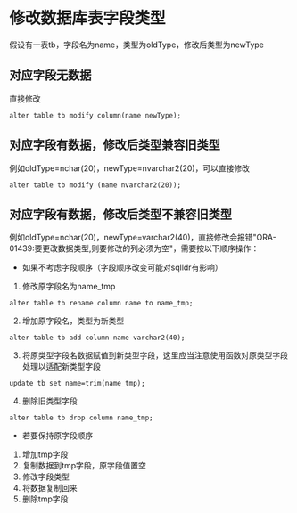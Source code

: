 # 修改数据库表字段类型
假设有一表tb，字段名为name，类型为oldType，修改后类型为newType
## 对应字段无数据
直接修改
```
alter table tb modify column(name newType);
```
## 对应字段有数据，修改后类型兼容旧类型
例如oldType=nchar(20)，newType=nvarchar2(20)，可以直接修改
```
alter table tb modify (name nvarchar2(20));
```
## 对应字段有数据，修改后类型不兼容旧类型
例如oldType=nchar(20)，newType=varchar2(40)，直接修改会报错"ORA-01439:要更改数据类型,则要修改的列必须为空"，需要按以下顺序操作：
- 如果不考虑字段顺序（字段顺序改变可能对sqlldr有影响）
1. 修改原字段名为name_tmp
```
alter table tb rename column name to name_tmp;
```
2. 增加原字段名，类型为新类型
```
alter table tb add column name varchar2(40);
```
3. 将原类型字段名数据赋值到新类型字段，这里应当注意使用函数对原类型字段处理以适配新类型字段
```
update tb set name=trim(name_tmp);
```
4. 删除旧类型字段
```
alter table tb drop column name_tmp;
```
- 若要保持原字段顺序
1. 增加tmp字段
2. 复制数据到tmp字段，原字段值置空
3. 修改字段类型
4. 将数据复制回来
5. 删除tmp字段